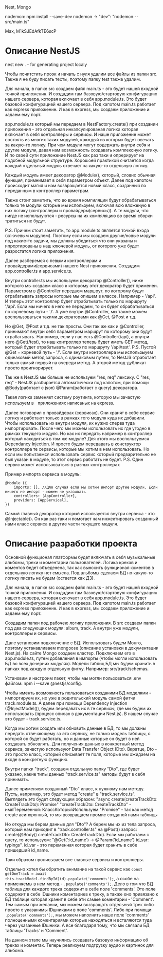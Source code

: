 Nest, Mongo 

nodemon: npm install --save-dev nodemon -> "dev": "nodemon -- src/main.ts"

Max, M1kSJEdAfkTE6scP

# Описание NestJS
nest new . - for generating project localy

Чтобы почитстить проэк и начать с нуля удалим все файлы из папки src. Также я не буду писать тесты, поэтому папку test также удалим.

Для начала, в папке src создаем файл main.ts - это будет нашей входной точкой приложения. И создадим там базовую/стартовую конфигурацию нашего сервера, которая включает в себя app.module.ts. Это будет базовой конфигурацией нашего сервера. Под капотом main.ts работает как express приложение. И как в express, мы создаем приложение и задаем ему порт.

app.module.ts который мы передаем в NestFactory.create() при создании приложения - это отдельная инкапсулированая логика которая включает в себя контроллеры и сервисы. И наше приложение может состоять из многих таких модулей, какждый из которых будет овечать за какую-то логику. При чем модули могут содержать внутри себя и другие модули, давая нам возможность создавать комплексную логику. И по своей сути приложение NestJS как раз таки и опрерирует на подобной модульной структуре. Хорошоей практикой считается когда каждый отдельный модуль отвечает за какую-то отдельную логику.

Каждый модуль имеет декоратор @Module(), который, словно обычная функция, примнимает в себя параметром объект. Далее под капотом происходит магия и нам возвращается новый класс, созданный по переданным в контроллер параметрам.

Также стоит заметить, что во время компиляции будут обрабатываться только те модули которые мы используем, включая всю вложеную в них логику (контроллеры и провайдеры(сервисы)). А те модули, что нигде не используются - ресурсы на их компяляцию во время сборки тратиться не будут.

P.S. Причем стоит заметить, то app.module.ts является точкой входа (ключевым модулем). Поэтому если мы создаем другие/новые модули под какие-то задачи, мы должны убедиться что они указаны и ипрортированы в наш ключевой модуль, от которого уже будет разростатся логика приложения. 

Далее разберемся с певыми контроллерам и провайдерами(сервисами) нашего Nest приложения. Создадим app.controller.ts и app.service.ts.

Внутри controller.ts мы используем декоратор @Controller(), ниже которого мы создаем класс к которому этот декоратор будет применен. Параметром в @Controller передаем маршрут, по которому будут отрабатывать запросы которые мы опишем в классе. Например - '/api'. И теперь этот контроллер будет отрабатывать только по маршруту '/api'. Если мы ничего в него не передаем, то он будет обрабатываться по корневому пути - '/'. А уже внутри @Controller, мы также можем воспользоваться такими декораторами как @Get, @Post и т.д.

Но @Get, @Post и т.д. не так просты. Они так же как и @Controller, принимают внутри себя параметром маршрут по которому они будут отрабатывать. Например, если у нас есть @Controller(/api), а внутри него @Get(/test), то наш контроллер теперь будет иметь GET метод, который будет отрабатывать только по маршруту '/api/test'. P.S. Пустой @Get = корневой путь - '/'.
Если внутри контроллера мы использыуем одинаковый метод запроса, с одинаковым путем, то NestJS отработает только самый первый на очереди метод. А второй метод-дубликат просто проигнорирует.

Так же в NestJS мы больше не используем "res, req" лексику. С "res, req" - NestJS разбирается автоматически под капотом, при помощи @Body(работает с json) @Param(работает с query) декоратора.

Такая логика заменяет систему роутинга, которую мы зачастую используем в　приложениях написаных на express.

Далее поговорил о провайдерах (сервисах). Они хранят в себе сервис логику и работают только в рамках того модуля куда их добавили. Чтобы использовать их внутри модуля, их нужно сперва туда импортировать. После чего мы можем использовать их где угодно в рамках текущего модуля. Но как их передать например в контроллер который находиться в том же модуле? Для этого мы воспользуемся Dependancy Injection. И просто будем передавать в конструктор контроллера те сервисы, которые мы хотим в нем использовать. Но если мы попытаемся использовать сервис который предварительно не был указан в модуле, то этот сервис работать не будет. P.S. Один сервис может использоваться в разных контроллерах
 
Пример импорта сервиса в модуль:
```
@Module ({
    imports: [], //Для случая если мы хотим импорт другие модули. Если ничего не импорт - можем не указывать 
    controllers: [AppController],
    providers: [AppServicel], 
})
```

Самый главный декоратор который используется внутри сервиса - это @Injectable(). Он как раз таки и помогает нам инжектировать созданный нами класс сервиса в другие части текущего модуля.

# Описание разработки проекта
Основной функционал платформы будет включать в себя музыкальные альбомы, треки и коментарии пользователей. Логика креков и коментов бедет объеденена, так как выносить функционал коментов в отдельную логику нет смысла. Под альбомы сделаем БД но какую-то логику писать не будем (остается как ДЗ).

Для начала, в папке src создаем файл main.ts - это будет нашей входной точкой приложения. И создадим там базовую/стартовую конфигурацию нашего сервера, которая включает в себя app.module.ts. Это будет базовой конфигурацией нашего сервера. Под капотом main.ts работает как express приложение. И как в express, мы создаем приложение и задаем ему порт.

Создадим папки под рабочею логику приложения. В src создаем папки под два следующих модуля: album, track. А внутри уже модули, контроллеры и сервисы.

Дале установим подключение c БД. Использовать будем Монго, поэтому устанавливаем mongoose (описание установки в документации Nest.js). На сайте Mongo создаем кластер. Подключаем его в app.module.ts, путем добавления в импорты (чтобы могли использовать БД во всех дочерних модулях). Модели таблиц БД мы будем хранить в папках под каждую отдельную фитчу. Например: src/track/schemas.

Установим и настроим пакет, чтобы мы могли пользоваться .env файлом: npm i --save @nestjs/config.

Чтобы именть возможность пользоваться созданими БД моделями - импортируем их, но уже в родительский модуль самой фитчи track.module.ts. А далее при помощи Dependency Injection (@InjectModel()), будем передавать их в те сервисы, где мы будем их использовать (процесс описан в документации Nest.js). В нашем случае это будет - track.service.ts.

Когда мы хотим создать или обновить данные в БД, то мы должны передать отвечающему за это сервису, не только модель таблицы, с которой он будет работать, но и данные которые он будет в ней создавать обновлять. Для получения данных в конкретный метод сервиса, зачастую используют Data Transfer Object (Dto). Вкратце, Dto - это просто класс, который описывает те поля, которые мы ожидаем на входе в конкретную функцию.

Внутри папки "track", создаем отдельную папку "Dto", где будет указано, какие типы данных "track.service.ts" методы будут в себя принимать.

Далее применяем созданный "Dto" класс, к нужному нам методу. Пусть, например, это будет метод "create" в "track.service.ts". Выглядеть это будет следующим образом:
"async create(createTrackDto: CreateTrackDto): Promise<Track>"
"createTrackDto: CreateTrackDto" - имяПеременной: КлассКоторыйИспользуем
"Promise<Track>" - так как метод create асинхронный, то мы возвращаем промис созданой нами таблицы

Но откуда мы берем данные для "Dto"? А берем мы их из тела запроса, который нам приходит в "track.controller.ts" на @Post() запрос: create(@Body() createTrackDto: CreateTrackDto).
Если мы работаем с query, то используем: "@Get(':id_name') -> @Param('id_name') id_var: typings". id_var - это переменная которая будет хранить в себе пришедший id_name.

Таки образом прописываем все главные сервисы и контроллеры.

Отдельно хотел бы обратить внимание на такой сервис как `const getOneTrack = await this.trackModel.findById(id).populate('comments');`, а особе на применяемы в нем метод - `.populate('comments');`. Дело в том что БД таблица для каждого трека содержит в себе поле 'comments'. Это поле содержит в себе IDшники коментариев к треку, а также оно привязано к БД таблице которая хранит в себе эти самые коментарии - 'Comment'. Тем самым при желании, мы можем возвращать отдельный трек либо просто с указанимы IDшниками в поле 'comments'. Либо при помощи `.populate('comments');`, мы можем наполнить наше поле 'comments' полноценными коментариями которые находяться и всталяются туда через указанные IDшники. А все благодаря тому, что мы связали БД таблицы 'Tracks' и 'Comment'.

На данном этапе мы научились создавать базовую информацию об треках и коментах. Теперь реализуем подгрузку аудио и картинок для альбома.